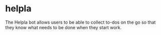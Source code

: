 # helpla
The Helpla bot allows users to be able to collect to-dos on the go so that they know what needs to be done when they start work.
